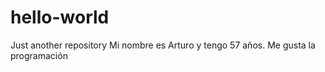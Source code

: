 # hello-world
Just another repository
Mi nombre es Arturo y tengo 57 años.
Me gusta la programación
